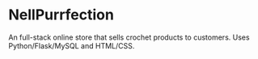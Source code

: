 # NellPurrfection
An full-stack online store that sells crochet products to customers. Uses Python/Flask/MySQL and HTML/CSS.
